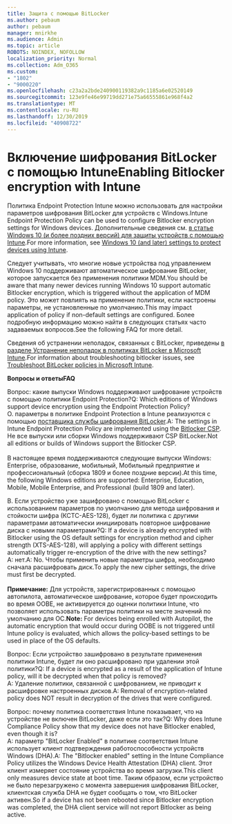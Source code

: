 ```yaml
---
title: Защита с помощью BitLocker
ms.author: pebaum
author: pebaum
manager: mnirkhe
ms.audience: Admin
ms.topic: article
ROBOTS: NOINDEX, NOFOLLOW
localization_priority: Normal
ms.collection: Adm_O365
ms.custom:
- "1802"
- "9000220"
ms.openlocfilehash: c23a2a2bde240900119382a9c1185a6e02520149
ms.sourcegitcommit: 123e9fe46e99719dd271e75a66555861e968f4a2
ms.translationtype: MT
ms.contentlocale: ru-RU
ms.lasthandoff: 12/30/2019
ms.locfileid: "40908722"
---
```

# <a name="enabling-bitlocker-encryption-with-intune"></a><span data-ttu-id="34cd3-102">Включение шифрования BitLocker с помощью Intune</span><span class="sxs-lookup"><span data-stu-id="34cd3-102">Enabling Bitlocker encryption with Intune</span></span>

 <span data-ttu-id="34cd3-103">Политика Endpoint Protection Intune можно использовать для настройки параметров шифрования BitLocker для устройств с Windows.</span><span class="sxs-lookup"><span data-stu-id="34cd3-103">Intune Endpoint Protection Policy can be used to configure Bitlocker encryption settings for Windows devices.</span></span> <span data-ttu-id="34cd3-104">Дополнительные сведения см. [в статье Windows 10 (и более поздних версий) для защиты устройств с помощью Intune](https://docs.microsoft.com/intune/endpoint-protection-windows-10#windows-encryption).</span><span class="sxs-lookup"><span data-stu-id="34cd3-104">For more information, see [Windows 10 (and later) settings to protect devices using Intune](https://docs.microsoft.com/intune/endpoint-protection-windows-10#windows-encryption).</span></span>
 
<span data-ttu-id="34cd3-105">Следует учитывать, что многие новые устройства под управлением Windows 10 поддерживают автоматическое шифрование BitLocker, которое запускается без применения политики MDM.</span><span class="sxs-lookup"><span data-stu-id="34cd3-105">You should be aware that many newer devices running Windows 10 support automatic Bitlocker encryption, which is triggered without the application of MDM policy.</span></span> <span data-ttu-id="34cd3-106">Это может повлиять на применение политики, если настроены параметры, не установленные по умолчанию.</span><span class="sxs-lookup"><span data-stu-id="34cd3-106">This may impact application of policy if non-default settings are configured.</span></span> <span data-ttu-id="34cd3-107">Более подробную информацию можно найти в следующих статьях часто задаваемых вопросов.</span><span class="sxs-lookup"><span data-stu-id="34cd3-107">See the following FAQ for more detail.</span></span>
 
<span data-ttu-id="34cd3-108">Сведения об устранении неполадок, связанных с BitLocker, приведены [в разделе Устранение неполадок в политиках BitLocker в Microsoft Intune](https://docs.microsoft.com/intune/protect/troubleshoot-bitlocker-policies).</span><span class="sxs-lookup"><span data-stu-id="34cd3-108">For information about troubleshooting bitlocker issues, see [Troubleshoot BitLocker policies in Microsoft Intune](https://docs.microsoft.com/intune/protect/troubleshoot-bitlocker-policies).</span></span>
 
 
<span data-ttu-id="34cd3-109">**Вопросы и ответы**</span><span class="sxs-lookup"><span data-stu-id="34cd3-109">**FAQ**</span></span>

 <span data-ttu-id="34cd3-110">Вопрос: какие выпуски Windows поддерживают шифрование устройств с помощью политики Endpoint Protection?</span><span class="sxs-lookup"><span data-stu-id="34cd3-110">Q: Which editions of Windows support device encryption using the Endpoint Protection Policy?</span></span><br>
 <span data-ttu-id="34cd3-111">О. параметры в политике Endpoint Protection в Intune реализуются с помощью [поставщика службы шифрования BitLocker](https://docs.microsoft.com/windows/client-management/mdm/bitlocker-csp).</span><span class="sxs-lookup"><span data-stu-id="34cd3-111">A: The settings in Intune Endpoint Protection Policy  are implemented using the [Bitlocker CSP](https://docs.microsoft.com/windows/client-management/mdm/bitlocker-csp).</span></span> <span data-ttu-id="34cd3-112">Не все выпуски или сборки Windows поддерживают CSP BitLocker.</span><span class="sxs-lookup"><span data-stu-id="34cd3-112">Not all editions or builds of Windows support the Bitlocker CSP.</span></span> <br><br>
      <span data-ttu-id="34cd3-113">В настоящее время поддерживаются следующие выпуски Windows: Enterprise, образование, мобильный, Мобильный предприятие и профессиональный (сборка 1809 и более поздние версии).</span><span class="sxs-lookup"><span data-stu-id="34cd3-113">At this time, the following Windows editions are supported: Enterprise, Education, Mobile, Mobile Enterprise, and Professional (build 1809 and later).</span></span>
 
<span data-ttu-id="34cd3-114">В. Если устройство уже зашифровано с помощью BitLocker с использованием параметров по умолчанию для метода шифрования и стойкости шифра (КСТС-AES-128), будет ли политика с другими параметрами автоматически инициировать повторное шифрование диска с новыми параметрами?</span><span class="sxs-lookup"><span data-stu-id="34cd3-114">Q: If a device is already encrypted with Bitlocker using the OS default settings for encryption method and cipher strength (XTS-AES-128), will applying a policy with different settings automatically trigger re-encryption of the drive with the new settings?</span></span><br>
<span data-ttu-id="34cd3-115">A: нет.</span><span class="sxs-lookup"><span data-stu-id="34cd3-115">A: No.</span></span> <span data-ttu-id="34cd3-116">Чтобы применить новые параметры шифра, необходимо сначала расшифровать диск.</span><span class="sxs-lookup"><span data-stu-id="34cd3-116">To apply the new cipher settings, the drive must first be decrypted.</span></span><br><br>
<span data-ttu-id="34cd3-117">**Примечание:** Для устройств, зарегистрированных с помощью автопилота, автоматическое шифрование, которое будет происходить во время OOBE, не активируется до оценки политики Intune, что позволяет использовать параметры политики на месте значений по умолчанию для ОС.</span><span class="sxs-lookup"><span data-stu-id="34cd3-117">**Note:** For devices being enrolled with Autopilot, the automatic encryption that would occur during OOBE is not triggered until Intune policy is evaluated, which allows the policy-based settings to be used in place of the OS defaults.</span></span>
 
<span data-ttu-id="34cd3-118">Вопрос: Если устройство зашифровано в результате применения политики Intune, будет ли оно расшифровано при удалении этой политики?</span><span class="sxs-lookup"><span data-stu-id="34cd3-118">Q: If a device is encrypted as a result of the  application of Intune policy, will it be decrypted when that policy is removed?</span></span><br>
<span data-ttu-id="34cd3-119">А: Удаление политики, связанной с шифрованием, не приводит к расшифровке настроенных дисков.</span><span class="sxs-lookup"><span data-stu-id="34cd3-119">A: Removal of encryption-related policy does NOT result in decryption of the drives that were configured.</span></span>
 
<span data-ttu-id="34cd3-120">Вопрос: почему политика соответствия Intune показывает, что на устройстве не включен BitLocker, даже если это так?</span><span class="sxs-lookup"><span data-stu-id="34cd3-120">Q: Why does Intune Compliance Policy show that my device does not have Bitlocker enabled, even though it is?</span></span><br>
<span data-ttu-id="34cd3-121">A: параметр "BitLocker Enabled" в политике соответствия Intune использует клиент подтверждения работоспособности устройств Windows (DHA).</span><span class="sxs-lookup"><span data-stu-id="34cd3-121">A: The "Bitlocker enabled" setting in the Intune Compliance Policy utilizes the Windows Device Health Attestation  (DHA) client.</span></span> <span data-ttu-id="34cd3-122">Этот клиент измеряет состояние устройства во время загрузки.</span><span class="sxs-lookup"><span data-stu-id="34cd3-122">This client only measures device state at boot time.</span></span> <span data-ttu-id="34cd3-123">Таким образом, если устройство не было перезагружено с момента завершения шифрования BitLocker, клиентская служба DHA не будет сообщать о том, что BitLocker активен.</span><span class="sxs-lookup"><span data-stu-id="34cd3-123">So if a device has not been rebooted since Bitlocker encryption was completed, the DHA client service will not report Bitlocker as being active.</span></span>
 
 